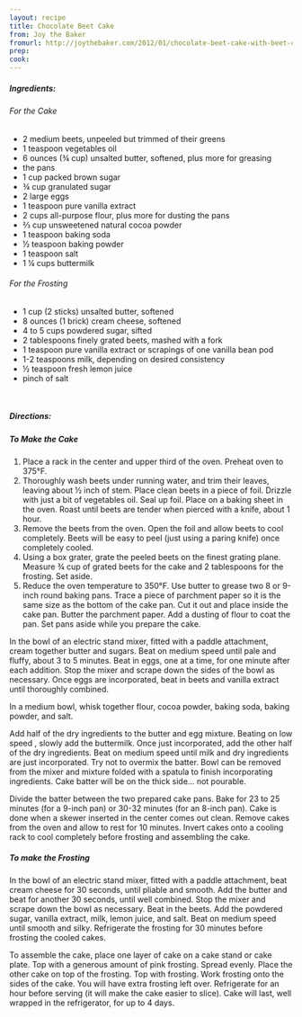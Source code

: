 ```yaml
---
layout: recipe
title: Chocolate Beet Cake
from: Joy the Baker
fromurl: http://joythebaker.com/2012/01/chocolate-beet-cake-with-beet-cream-cheese-frosting/
prep: 
cook: 
---
```


##### Ingredients:

###### For the Cake

* 2 medium beets, unpeeled but trimmed of their greens
* 1 teaspoon vegetables oil
* 6 ounces (¾ cup) unsalted butter, softened, plus more for greasing
* the pans
* 1 cup packed brown sugar
* ¾ cup granulated sugar
* 2 large eggs
* 1 teaspoon pure vanilla extract
* 2 cups all-purpose flour, plus more for dusting the pans
* ⅔ cup unsweetened natural cocoa powder
* 1 teaspoon baking soda
* ½ teaspoon baking powder
* 1 teaspoon salt
* 1 ¼ cups buttermilk

###### For the Frosting

* 1 cup (2 sticks) unsalted butter, softened
* 8 ounces (1 brick) cream cheese, softened
* 4 to 5 cups powdered sugar, sifted
* 2 tablespoons finely grated beets, mashed with a fork
* 1 teaspoon pure vanilla extract or scrapings of one vanilla bean pod
* 1-2 teaspoons milk, depending on desired consistency
* ½ teaspoon fresh lemon juice
* pinch of salt

<br>

##### Directions:

##### To Make the Cake
1. Place a rack in the center and upper third of the oven.  Preheat oven to 375°F.
2. Thoroughly wash beets under running water, and trim their leaves,
leaving about ½ inch of stem.  Place clean beets in a piece of foil.
Drizzle with just a bit of vegetables oil.  Seal up foil.  Place on a
baking sheet in the oven.  Roast until beets are tender when pierced
with a knife, about 1 hour.
3. Remove the beets from the oven.  Open the foil and allow beets to cool
completely.  Beets will be easy to peel (just using a paring knife)
once completely cooled.
4. Using a box grater, grate the peeled beets on the finest grating
plane.  Measure ¾ cup of grated beets for the cake and 2 tablespoons
for the frosting.  Set aside.
5. Reduce the oven temperature to 350°F.  Use butter to grease
two 8 or 9-inch round baking pans.  Trace a piece of parchment paper
so it is the same size as the bottom of the cake pan.  Cut it out and
place inside the cake pan.  Butter the parchment paper.  Add a dusting
of flour to coat the pan.  Set pans aside while you prepare the cake.

In the bowl of an electric stand mixer, fitted with a paddle
attachment, cream together butter and sugars.  Beat on medium speed
until pale and fluffy, about 3 to 5 minutes.  Beat in eggs, one at a
time, for one minute after each addition.   Stop the mixer and scrape
down the sides of the bowl as necessary.  Once eggs are incorporated,
beat in beets and vanilla extract until thoroughly combined.

In a medium bowl, whisk together flour, cocoa powder, baking soda,
baking powder, and salt.

Add half of the dry ingredients to the butter and egg mixture.
Beating on low speed , slowly add the buttermilk.  Once just
incorporated, add the other half of the dry ingredients.  Beat on
medium speed until milk and dry ingredients are just incorporated.
Try not to overmix the batter.  Bowl can be removed from the mixer and
mixture folded with a spatula to finish incorporating ingredients.
Cake batter will be on the thick side… not pourable.

Divide the batter between the two prepared cake pans.  Bake for 23 to
25 minutes (for a 9-inch pan) or 30-32 minutes (for an 8-inch pan).
Cake is done when a skewer inserted in the center comes out clean.
Remove cakes from the oven and allow to rest for 10 minutes.  Invert
cakes onto a cooling rack to cool completely before frosting and
assembling the cake.

##### To make the Frosting

In the bowl of an electric stand mixer, fitted with a paddle
attachment, beat cream cheese for 30 seconds, until pliable and
smooth.  Add the butter and beat for another 30 seconds, until well
combined.  Stop the mixer and scrape down the bowl as necessary.  Beat
in the beets.  Add the powdered sugar, vanilla extract, milk, lemon
juice, and salt.  Beat on medium speed until smooth and silky.
Refrigerate the frosting for 30 minutes before frosting the cooled
cakes.

To assemble the cake, place one layer of cake on a cake stand or cake
plate.  Top with a generous amount of pink frosting.  Spread evenly.
Place the other cake on top of the frosting.  Top with frosting.  Work
frosting onto the sides of the cake.  You will have extra frosting
left over.  Refrigerate for an hour before serving (it will make the
cake easier to slice).  Cake will last, well wrapped in the
refrigerator, for up to 4 days.
